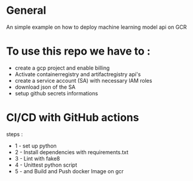 # General
An simple example on how to deploy machine learning model api on GCR

# To use this repo we have to :
* create a gcp project and enable billing
* Activate containerregistry and artifactregistry api's
* create a service account (SA) with necessary IAM roles
* download json of the SA
* setup github secrets informations 


# CI/CD with GitHub actions 
steps : 
* 1 - set up python
* 2 - Install dependencies with requirements.txt
* 3 - Lint with fake8
* 4 - Unittest python script
* 5 - and Build and Push docker Image on gcr



